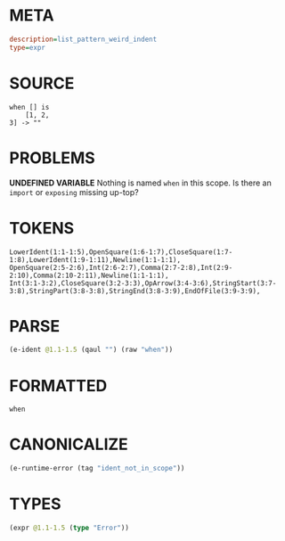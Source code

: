 # META
~~~ini
description=list_pattern_weird_indent
type=expr
~~~
# SOURCE
~~~roc
when [] is
    [1, 2,
3] -> ""
~~~
# PROBLEMS
**UNDEFINED VARIABLE**
Nothing is named `when` in this scope.
Is there an `import` or `exposing` missing up-top?

# TOKENS
~~~zig
LowerIdent(1:1-1:5),OpenSquare(1:6-1:7),CloseSquare(1:7-1:8),LowerIdent(1:9-1:11),Newline(1:1-1:1),
OpenSquare(2:5-2:6),Int(2:6-2:7),Comma(2:7-2:8),Int(2:9-2:10),Comma(2:10-2:11),Newline(1:1-1:1),
Int(3:1-3:2),CloseSquare(3:2-3:3),OpArrow(3:4-3:6),StringStart(3:7-3:8),StringPart(3:8-3:8),StringEnd(3:8-3:9),EndOfFile(3:9-3:9),
~~~
# PARSE
~~~clojure
(e-ident @1.1-1.5 (qaul "") (raw "when"))
~~~
# FORMATTED
~~~roc
when
~~~
# CANONICALIZE
~~~clojure
(e-runtime-error (tag "ident_not_in_scope"))
~~~
# TYPES
~~~clojure
(expr @1.1-1.5 (type "Error"))
~~~
